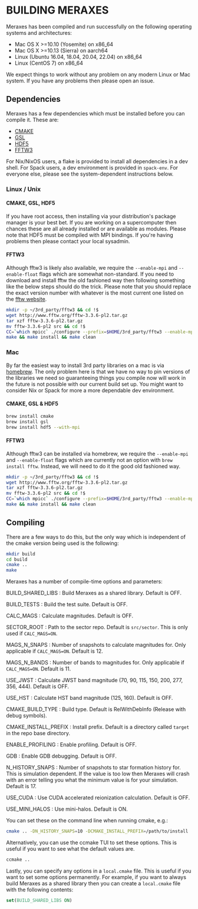 # BUILDING MERAXES

Meraxes has been compiled and run successfully on the following operating systems and architectures:

- Mac OS X >=10.10 (Yosemite) on x86_64
- Mac OS X >=10.13 (Sierra) on aarch64
- Linux (Ubuntu 16.04, 18.04, 20.04, 22.04) on x86_64
- Linux (CentOS 7) on x86_64

We expect things to work without any problem on any modern Linux or Mac system.  If you have any problems then please open an issue.

## Dependencies

Meraxes has a few dependencies which must be installed before you can compile it.  These are:

- [CMAKE](https://cmake.org)
- [GSL](https://www.gnu.org/software/gsl/)
- [HDF5](https://www.hdfgroup.org)
- [FFTW3](http://www.fftw.org)

For Nix/NixOS users, a flake is provided to install all dependencies in a dev shell.
For Spack users, a dev environment is provided in `spack-env`.
For everyone else, please see the system-dependent instructions below.

### Linux / Unix

#### CMAKE, GSL, HDF5

If you have root access, then installing via your distribution's package manager is your best bet.  If you are working on a supercomputer then chances these are all already installed or are available as modules.  Please note that HDF5 must be compiled with MPI bindings.  If you're having problems then please contact your local sysadmin.

#### FFTW3

Although fftw3 is likely also available, we require the `--enable-mpi` and `--enable-float` flags which are somewhat non-standard.  If you need to download and install fftw the old fashioned way then following something like the below steps should do the trick.  Please note that you should replace the exact version number with whatever is the most current one listed on the [fftw website](http://www.fftw.org/).

``` sh
mkdir -p ~/3rd_party/fftw3 && cd !$
wget http://www.fftw.org/fftw-3.3.6-pl2.tar.gz
tar xzf fftw-3.3.6-pl2.tar.gz
mv fftw-3.3.6-pl2 src && cd !$
CC=`which mpicc` ./configure --prefix=$HOME/3rd_party/fftw3 --enable-mpi --enable-float
make && make install && make clean
```

### Mac

By far the easiest way to install 3rd party libraries on a mac is via [homebrew](https://brew.sh). The only problem here is that we have no way to pin versions of the libraries we need so guaranteeing things you compile now will work in the future is not possible with our current build set up. You might want to consider Nix or Spack for more a more dependable dev environment.

#### CMAKE, GSL & HDF5

```sh
brew install cmake
brew install gsl
brew install hdf5 --with-mpi
```

#### FFTW3

Although fftw3 can be installed via homebrew, we require the `--enable-mpi` and `--enable-float` flags which are currently not an option with `brew install fftw`.  Instead, we will need to do it the good old fashioned way.

``` sh
mkdir -p ~/3rd_party/fftw3 && cd !$
wget http://www.fftw.org/fftw-3.3.6-pl2.tar.gz
tar xzf fftw-3.3.6-pl2.tar.gz
mv fftw-3.3.6-pl2 src && cd !$
CC=`which mpicc` ./configure --prefix=$HOME/3rd_party/fftw3 --enable-mpi --enable-float
make && make install && make clean
```

## Compiling

There are a few ways to do this, but the only way which is independent of the cmake version being used is the following:

```sh
mkdir build
cd build
cmake ..
make
```

Meraxes has a number of compile-time options and parameters:

BUILD_SHARED_LIBS
: Build Meraxes as a shared library. Default is OFF.

BUILD_TESTS
: Build the test suite. Default is OFF.

CALC_MAGS
: Calculate magnitudes. Default is OFF.

SECTOR_ROOT
: Path to the sector repo. Default is `src/sector`. This is only used if `CALC_MAGS=ON`.

MAGS_N_SNAPS
: Number of snapshots to calculate magnitudes for. Only applicable if `CALC_MAGS=ON`. Default is 12.

MAGS_N_BANDS
: Number of bands to magnitudes for. Only applicable if `CALC_MAGS=ON`. Default is 11.

USE_JWST
: Calculate JWST band magnitude (70, 90, 115, 150, 200, 277, 356, 444). Default is OFF.

USE_HST
: Calculate HST band magnitude (125, 160). Default is OFF.

CMAKE_BUILD_TYPE
: Build type. Default is RelWithDebInfo (Release with debug symbols).

CMAKE_INSTALL_PREFIX
: Install prefix. Default is a directory called `target` in the repo base directory.

ENABLE_PROFILING
: Enable profiling. Default is OFF.

GDB
: Enable GDB debugging. Default is OFF.

N_HISTORY_SNAPS
: Number of snapshots to star formation history for. This is simulation dependent. If the value is too low then Meraxes will crash with an error telling you what the minimum value is for your simulation. Default is 17.

USE_CUDA
: Use CUDA accelerated reionization calculation. Default is OFF.

USE_MINI_HALOS
: Use mini-halos. Default is ON.

You can set these on the command line when running cmake, e.g.:

```sh
cmake .. -DN_HISTORY_SNAPS=10 -DCMAKE_INSTALL_PREFIX=/path/to/install
```

Alternatively, you can use the ccmake TUI to set these options.  This is useful if you want to see what the default values are.

```sh
ccmake ..
```

Lastly, you can specify any options in a `local.cmake` file.  This is useful if you want to set some options permanently.  For example, if you want to always build Meraxes as a shared library then you can create a `local.cmake` file with the following contents:

```cmake
set(BUILD_SHARED_LIBS ON)
```
